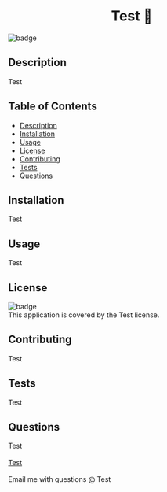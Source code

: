 
  <h1 align="center">Test 👋</h1>
  
![badge](https://img.shields.io/badge/license-Test-brightgreen)<br />
## Description
 Test
## Table of Contents
- [Description](#description)
- [Installation](#installation)
- [Usage](#usage)
- [License](#license)
- [Contributing](#contributing)
- [Tests](#tests)
- [Questions](#questions)
## Installation
 Test
## Usage
 Test
## License
![badge](https://img.shields.io/badge/license-Test-brightgreen)
<br />
This application is covered by the Test license. 
## Contributing
 Test
## Tests
 Test
## Questions
 Test<br />
<br />
[Test](https://github.com/Test)<br />
<br />
Email me with questions @ Test
 
